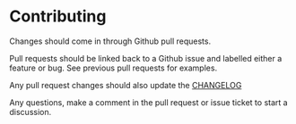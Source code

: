 # Contributing

Changes should come in through Github pull requests.

Pull requests should be linked back to a Github issue and labelled either a feature or bug. See previous pull requests for examples.

Any pull request changes should also update the [CHANGELOG](./CHANGELOG.md)

Any questions, make a comment in the pull request or issue ticket to start a discussion.

